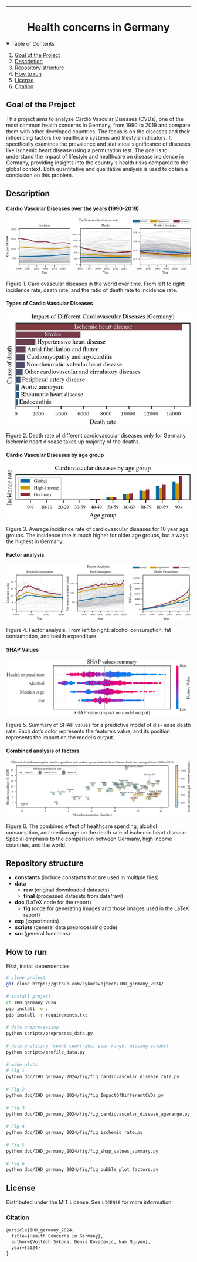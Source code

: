 <!--
## Docstrings
"""
This is an example of Google style.

Args:
    param1: This is the first param.
    param2: This is a second param.

Returns:
    This is a description of what is returned.

Raises:
    KeyError: Raises an exception.
"""

https://docs.google.com/document/d/1u-LVvFSsDFmDl7H6Y-cFUUbPc1N2QNrFJSKC9aFDCZs/edit -->

---

<div align="center">    
 
# Health concerns in Germany  
</div>

<!-- TABLE OF CONTENTS -->
<details open="open">
  <summary>Table of Contents</summary>
  <ol>
    <li><a href="#goal-of-the-project">Goal of the Project</a></li>
    <li><a href="#description">Description</a></li>
    <li><a href="#repository-structure">Repository structure</a></li>
    <li><a href="#how-to-run">How to run </a></li>
    <li><a href="#license">License</a></li>
    <li><a href="#citation">Citation</a></li>
  </ol>
</details>

<!-- <li>
      <a href="#description">Description</a>
      <ul>
        <li><a href="#dependencies">Dependencies</a></li>
        <li><a href="#installation">Installation</a></li>
      </ul>
</li> -->
 
## Goal of the Project
This project aims to analyze Cardio Vascular Diseases (CVDs), one of the most common health concerns in Germany, from 1990 to 2019 and compare them with other developed countries. The focus is on the diseases and their influencing factors like healthcare systems and lifestyle indicators. It specifically examines the prevalence and statistical significance of diseases like ischemic heart disease using a permutation test. The goal is to understand the impact of lifestyle and healthcare on disease incidence in Germany, providing insights into the country's health risks compared to the global context. Both quantitative and qualitative analysis is used to obtain a conclusion on this problem.


## Description
#### Cardio Vascular Diseases over the years (1990-2019)
![CVDs plot](doc/IHD_germany_2024/fig/fig_cardiovascular_disease_rate.jpg "Cardio Vascular Diseases Rate / Incidence / Ratio")

Figure 1. Cardiovascular diseases in the world over time. From left to right: incidence rate, death rate, and the ratio of death rate to incidence rate. 

#### Types of Cardio Vascular Diseases 
![Different CVDs](doc/IHD_germany_2024/fig/fig_ImpactOfDifferentCVDs.jpg "Types of Cardio Vascular Diseases ")

Figure 2. Death rate of different cardiovascular diseases only for
Germany. Ischemic heart disease takes up majority of the deaths.

#### Cardio Vascular Diseases by age group
![Age group](doc/IHD_germany_2024/fig/fig_cardiovascular_disease_agerange.jpg "Cardio Vascular Diseases by age group")

Figure 3. Average incidence rate of cardiovascular diseases for 10
year age groups. The incidence rate is much higher for older age
groups, but always the highest in Germany.

#### Factor analysis
![Factor analysis](doc/IHD_germany_2024/fig/fig_factor_analysis.jpg "Factor analysis")

Figure 4. Factor analysis. From left to right: alcohol consumption, fat consumption, and health expenditure.

#### SHAP Values
![SHAP Values](doc/IHD_germany_2024/fig/fig_shap_values_summary.jpg "SHAP Values")

Figure 5. Summary of SHAP values for a predictive model of dis-
ease death rate. Each dot’s color represents the feature’s value, and its position represents the impact on the model’s output.

#### Combined analysis of factors
![Combined analysis of factors](doc/IHD_germany_2024/fig/fig_bubble_plot_factors.jpg "Combined analysis of factors")

Figure 6. The combined effect of healthcare spending, alcohol consumption, and median age on the death rate of ischemic heart disease. Special emphasis to the comparison between Germany, high income countries, and the world.


## Repository structure
- **constants** (include constants that are used in multiple files)
- **data**
  - **raw** (original downloaded datasets)
  - **final** (processed datasets from data/raw)
- **doc** (LaTeX code for the report)
  - **fig** (code for generating images and those images used in the LaTeX report)
- **exp** (experiments)
- **scripts** (general data preprocessing code)
- **src** (general functions)


## How to run   
First, install dependencies   
```bash
# clone project   
git clone https://github.com/sykoravojtech/IHD_germany_2024/

# install project   
cd IHD_germany_2024
pip install -e .   
pip install -r requirements.txt

# data preprocessing
python scripts/preprocess_data.py

# data profiling (count countries, year range, missing values)
python scripts/profile_data.py

# make plots
# Fig 1
python doc/IHD_germany_2024/fig/fig_cardiovascular_disease_rate.py

# Fig 2
python doc/IHD_germany_2024/fig/fig_ImpactOfDifferentCVDs.py

# Fig 3
python doc/IHD_germany_2024/fig/fig_cardiovascular_disease_agerange.py

# Fig 4
python doc/IHD_germany_2024/fig/fig_ischemic_rate.py

# Fig 5
python doc/IHD_germany_2024/fig/fig_shap_values_summary.py

# Fig 6
python doc/IHD_germany_2024/fig/fig_bubble_plot_factors.py

```

## License
Distributed under the MIT License. See `LICENSE` for more information.


### Citation   
```
@article{IHD_germany_2024,
  title={Health Concerns in Germany},
  author={Vojtěch Sýkora, Denis Kovačević, Nam Nguyen},
  year={2024}
}
```   
